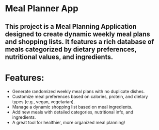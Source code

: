 # Meal Planner App
## This project is a Meal Planning Application designed to create dynamic weekly meal plans and shopping lists. It features a rich database of meals categorized by dietary preferences, nutritional values, and ingredients.

# Features:
- Generate randomized weekly meal plans with no duplicate dishes.
- Customize meal preferences based on calories, protein, and dietary types (e.g., vegan, vegetarian).
- Manage a dynamic shopping list based on meal ingredients.
- Add new meals with detailed categories, nutritional info, and ingredients.
- A great tool for healthier, more organized meal planning!




